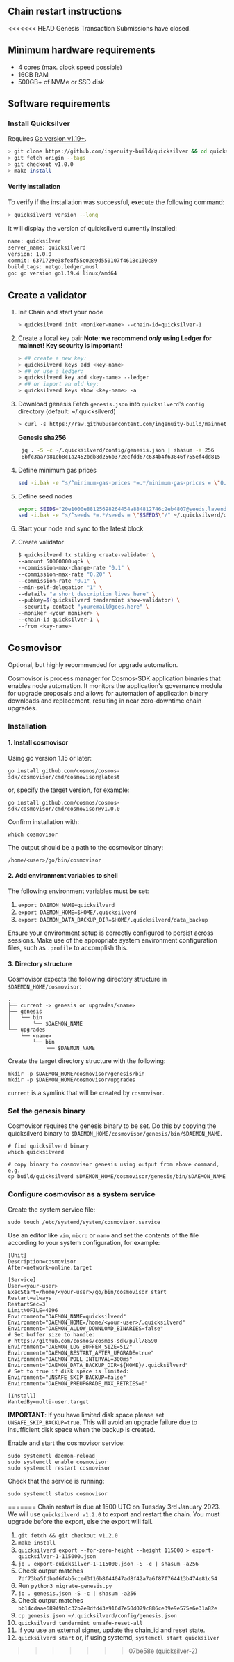 ## Chain restart instructions

<<<<<<< HEAD
Genesis Transaction Submissions have closed.

## Minimum hardware requirements

- 4 cores (max. clock speed possible)
- 16GB RAM
- 500GB+ of NVMe or SSD disk

## Software requirements

### Install Quicksilver

Requires [Go version v1.19+](https://golang.org/doc/install).

  ```sh
  > git clone https://github.com/ingenuity-build/quicksilver && cd quicksilver
  > git fetch origin --tags
  > git checkout v1.0.0
  > make install
  ```

#### Verify installation

To verify if the installation was successful, execute the following command:

  ```sh
  > quicksilverd version --long
  ```

It will display the version of quicksilverd currently installed:

  ```sh
  name: quicksilver
  server_name: quicksilverd
  version: 1.0.0
  commit: 6371729e38fe8f55c02c9d550107f4618c130c89
  build_tags: netgo,ledger,musl
  go: go version go1.19.4 linux/amd64
  ```

## Create a validator

1. Init Chain and start your node

   ```sh
   > quicksilverd init <moniker-name> --chain-id=quicksilver-1
   ```

2. Create a local key pair
  **Note: we recommend _only_ using Ledger for mainnet! Key security is important!**

   ```sh
   > ## create a new key:
   > quicksilverd keys add <key-name>
   > ## or use a ledger:
   > quicksilverd key add <key-name> --ledger     
   > ## or import an old key:
   > quicksilverd keys show <key-name> -a
   ```

3. Download genesis
   Fetch `genesis.json` into `quicksilverd`'s `config` directory (default: ~/.quicksilverd)

   ```sh
   > curl -s https://raw.githubusercontent.com/ingenuity-build/mainnet/main/genesis.json > genesis.json
   ```

   **Genesis sha256**

   ```sh
    jq . -S -c ~/.quicksilverd/config/genesis.json | shasum -a 256 
    8bfc3aa7a81eb8c1a2452bdb8d256b372ecfdd67c634b4f63846f755ef4dd815  /home/<user>/.quicksilverd/config/genesis.json
   ```

4. Define minimum gas prices
    ```sh
    sed -i.bak -e "s/^minimum-gas-prices *=.*/minimum-gas-prices = \"0.0001uqck\"/;" ~/.quicksilverd/config/app.toml
    ```

5. Define seed nodes
    ```sh
    export SEEDS="20e1000e88125698264454a884812746c2eb4807@seeds.lavenderfive.com:11156,babc3f3f7804933265ec9c40ad94f4da8e9e0017@seed.rhinostake.com:11156,00f51227c4d5d977ad7174f1c0cea89082016ba2@seed-quick-mainnet.moonshot.army:26650"
    sed -i.bak -e "s/^seeds *=.*/seeds = \"$SEEDS\"/" ~/.quicksilverd/config/config.toml
    ```

6. Start your node and sync to the latest block

7. Create validator

   ```sh
   $ quicksilverd tx staking create-validator \
   --amount 50000000uqck \
   --commission-max-change-rate "0.1" \
   --commission-max-rate "0.20" \
   --commission-rate "0.1" \
   --min-self-delegation "1" \
   --details "a short description lives here" \
   --pubkey=$(quicksilverd tendermint show-validator) \
   --security-contact "youremail@goes.here" \
   --moniker <your_moniker> \
   --chain-id quicksilver-1 \
   --from <key-name>
   ```

## Cosmovisor

Optional, but highly recommended for upgrade automation.

Cosmovisor is process manager for Cosmos-SDK application binaries that enables node automation. It monitors the application's governance module for upgrade proposals and allows for automation of application binary downloads and replacement, resulting in near zero-downtime chain upgrades.

### Installation

#### 1. Install cosmovisor

Using go version 1.15 or later:

```
go install github.com/cosmos/cosmos-sdk/cosmovisor/cmd/cosmovisor@latest
```

or, specify the target version, for example:

```
go install github.com/cosmos/cosmos-sdk/cosmovisor/cmd/cosmovisor@v1.0.0
```

Confirm installation with:

```
which cosmovisor
```

The output should be a path to the cosmovisor binary:

```
/home/<user>/go/bin/cosmovisor
```

#### 2. Add environment variables to shell

The following environment variables must be set:

1. `export DAEMON_NAME=quicksilverd`
2. `export DAEMON_HOME=$HOME/.quicksilverd`
3. `export DAEMON_DATA_BACKUP_DIR=$HOME/.quicksilverd/data_backup`

Ensure your environment setup is correctly configured to persist across sessions. Make use of the appropriate system environment configuration files, such as `.profile` to accomplish this.

#### 3. Directory structure

Cosmovisor expects the following directory structure in `$DAEMON_HOME/cosmovisor`:

```
.
├── current -> genesis or upgrades/<name>
├── genesis
│   └── bin
│       └── $DAEMON_NAME
└── upgrades
    └── <name>
        └── bin
            └── $DAEMON_NAME
```

Create the target directory structure with the following:

```
mkdir -p $DAEMON_HOME/cosmovisor/genesis/bin
mkdir -p $DAEMON_HOME/cosmovisor/upgrades
```

`current` is a symlink that will be created by `cosmovisor`.

### Set the genesis binary

Cosmovisor requires the genesis binary to be set. Do this by copying the quicksilverd binary to `$DAEMON_HOME/cosmovisor/genesis/bin/$DAEMON_NAME`.

```
# find quicksilverd binary
which quicksilverd

# copy binary to cosmovisor genesis using output from above command, e.g.
cp build/quicksilverd $DAEMON_HOME/cosmovisor/genesis/bin/$DAEMON_NAME
```

### Configure cosmovisor as a system service

Create the system service file:

```
sudo touch /etc/systemd/system/cosmovisor.service
```

Use an editor like `vim`, `micro` or `nano` and set the contents of the file according to your system configuration, for example:

```
[Unit]
Description=cosmovisor
After=network-online.target

[Service]
User=<your-user>
ExecStart=/home/<your-user>/go/bin/cosmovisor start
Restart=always
RestartSec=3
LimitNOFILE=4096
Environment="DAEMON_NAME=quicksilverd"
Environment="DAEMON_HOME=/home/<your-user>/.quicksilverd"
Environment="DAEMON_ALLOW_DOWNLOAD_BINARIES=false"
# Set buffer size to handle:
# https://github.com/cosmos/cosmos-sdk/pull/8590
Environment="DAEMON_LOG_BUFFER_SIZE=512"
Environment="DAEMON_RESTART_AFTER_UPGRADE=true"
Environment="DAEMON_POLL_INTERVAL=300ms"
Environment="DAEMON_DATA_BACKUP_DIR=${HOME}/.quicksilverd"
# Set to true if disk space is limited:
Environment="UNSAFE_SKIP_BACKUP=false"
Environment="DAEMON_PREUPGRADE_MAX_RETRIES=0"

[Install]
WantedBy=multi-user.target
```

**IMPORTANT**: If you have limited disk space please set `UNSAFE_SKIP_BACKUP=true`. This will avoid an upgrade failure due to insufficient disk space when the backup is created.

Enable and start the cosmovisor service:

```
sudo systemctl daemon-reload
sudo systemctl enable cosmovisor
sudo systemctl restart cosmovisor
```

Check that the service is running:

```
sudo systemctl status cosmovisor
```
=======
Chain restart is due at 1500 UTC on Tuesday 3rd January 2023. We will use `quicksilverd v1.2.0` to export and restart the chain. You must upgrade before the export, else the export will fail.

1. `git fetch && git checkout v1.2.0`
1. `make install`
1. `quicksilverd export --for-zero-height --height 115000 > export-quicksilver-1-115000.json`
1. `jq . export-quicksilver-1-115000.json -S -c | shasum -a256` 
1. Check output matches `7df73ba5fdbaf6f4b5cced3f16b8f44047ad8f42a7a6f87f764413b474e81c54`
1. Run `python3 migrate-genesis.py`
1. `jq . genesis.json -S -c | shasum -a256`
1. Check output matches `bb14cdaae68949b1c32b2e8dfd43e916d7e50d079c886ce39e9e575e6e31a82e`
1. `cp genesis.json ~/.quicksilverd/config/genesis.json`
1. `quicksilverd tendermint unsafe-reset-all`
1. If you use an external signer, update the chain_id and reset state.
1. `quicksilverd start` or, if using systemd, `systemctl start quicksilver`
>>>>>>> 07be58e (quicksilver-2)
